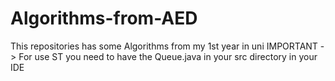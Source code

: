 # Algorithms-from-AED
This repositories has some Algorithms from my 1st year in uni
IMPORTANT -> For use ST you need to have the Queue.java in your src directory in your IDE
